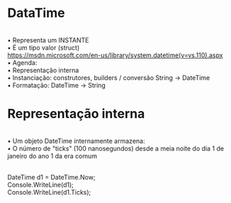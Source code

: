 # DataTime

<br/>• Representa um INSTANTE
<br/>• É um tipo valor (struct)
<br/>https://msdn.microsoft.com/en-us/library/system.datetime(v=vs.110).aspx
<br/>• Agenda:
<br/>• Representação interna
<br/>• Instanciação: construtores, builders / conversão String -> DateTime
<br/>• Formatação: DateTime -> String


# Representação interna

<br/>• Um objeto DateTime internamente armazena:
<br/>• O número de "ticks" (100 nanosegundos) desde a meia noite do dia 1 de 
<br/>janeiro do ano 1 da era comum

<br/>DateTime d1 = DateTime.Now;
<br/>Console.WriteLine(d1);
<br/>Console.WriteLine(d1.Ticks);

